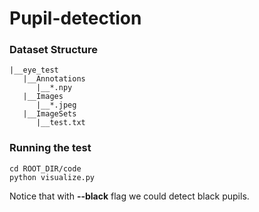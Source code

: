 # Pupil-detection

### Dataset Structure
```
|__eye_test
   |__Annotations
      |__*.npy
   |__Images
      |__*.jpeg
   |__ImageSets
      |__test.txt
```

### Running the test
```
cd ROOT_DIR/code
python visualize.py
```
Notice that with **--black** flag we could detect black pupils. 
